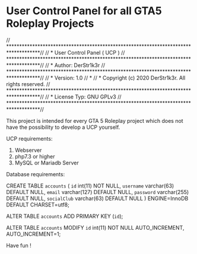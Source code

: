 # User Control Panel for all GTA5 Roleplay Projects

// ************************************************************************************//
// * User Control Panel ( UCP )
// ************************************************************************************//
// * Author: DerStr1k3r
// ************************************************************************************//
// * Version: 1.0
// * 
// * Copyright (c) 2020 DerStr1k3r. All rights reserved.
// ************************************************************************************//
// * License Typ: GNU GPLv3
// ************************************************************************************//

This project is intended for every GTA 5 Roleplay project which does not have the possibility to develop a UCP yourself.

UCP requirements:

1. Webserver
2. php7.3 or higher
3. MySQL or Mariadb Server

Database requirements:

CREATE TABLE `accounts` (
  `id` int(11) NOT NULL,
  `username` varchar(63) DEFAULT NULL,
  `email` varchar(127) DEFAULT NULL,
  `password` varchar(255) DEFAULT NULL,
  `socialClub` varchar(63) DEFAULT NULL
) ENGINE=InnoDB DEFAULT CHARSET=utf8;

ALTER TABLE `accounts`
  ADD PRIMARY KEY (`id`);
  
ALTER TABLE `accounts`
  MODIFY `id` int(11) NOT NULL AUTO_INCREMENT, AUTO_INCREMENT=1;  
  
Have fun !